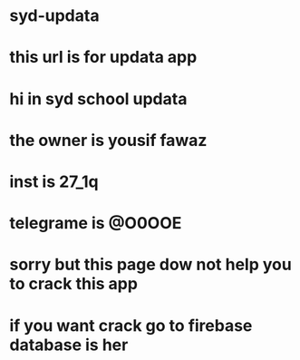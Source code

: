 # syd-updata
# this url is for updata app
# hi in syd school updata
# the owner is yousif fawaz 
# inst is 27_1q
# telegrame is @O0OOE
# sorry but this page dow not help you to crack this app 
# if you want crack go to firebase database is her
